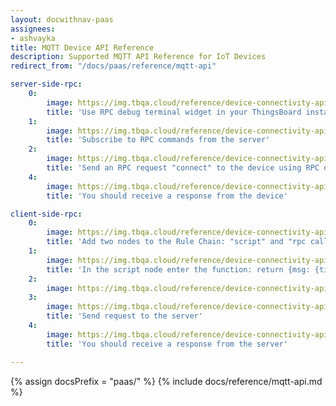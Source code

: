 ```yaml
---
layout: docwithnav-paas
assignees:
- ashvayka
title: MQTT Device API Reference
description: Supported MQTT API Reference for IoT Devices
redirect_from: "/docs/paas/reference/mqtt-api"

server-side-rpc:
    0:
        image: https://img.tbqa.cloud/reference/device-connectivity-apis/server-side-rpc-mqtt-1-paas.png
        title: 'Use RPC debug terminal widget in your ThingsBoard instance'
    1:
        image: https://img.tbqa.cloud/reference/device-connectivity-apis/server-side-rpc-mqtt-2-paas.png
        title: 'Subscribe to RPC commands from the server'
    2:
        image: https://img.tbqa.cloud/reference/device-connectivity-apis/server-side-rpc-mqtt-3-paas.png
        title: 'Send an RPC request "connect" to the device using RPC debug terminal widget'
    4:
        image: https://img.tbqa.cloud/reference/device-connectivity-apis/server-side-rpc-mqtt-4-paas.png
        title: 'You should receive a response from the device'

client-side-rpc:
    0:
        image: https://img.tbqa.cloud/reference/device-connectivity-apis/client-side-rpc-1-paas.png
        title: 'Add two nodes to the Rule Chain: "script" and "rpc call reply"'
    1:
        image: https://img.tbqa.cloud/reference/device-connectivity-apis/client-side-rpc-2-paas.png
        title: 'In the script node enter the function: return {msg: {time:String(new Date())}, metadata: metadata, msgType: msgType};'
    2:
        image: https://img.tbqa.cloud/reference/device-connectivity-apis/client-side-rpc-3-paas.png
    3:
        image: https://img.tbqa.cloud/reference/device-connectivity-apis/client-side-rpc-mqtt-4-paas.png
        title: 'Send request to the server'
    4:
        image: https://img.tbqa.cloud/reference/device-connectivity-apis/client-side-rpc-mqtt-5-paas.png
        title: 'You should receive a response from the server'

---
```


{% assign docsPrefix = "paas/" %}
{% include docs/reference/mqtt-api.md %}

